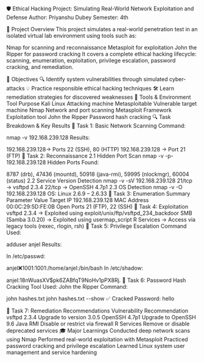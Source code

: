 🛡️ Ethical Hacking Project: Simulating Real-World Network Exploitation and Defense
Author: Priyanshu Dubey 
Semester: 4th

📘 Project Overview
This project simulates a real-world penetration test in an isolated virtual lab environment using tools such as:

Nmap for scanning and reconnaissance
Metasploit for exploitation
John the Ripper for password cracking
It covers a complete ethical hacking lifecycle: scanning, enumeration, exploitation, privilege escalation, password cracking, and remediation.


🎯 Objectives
🔍 Identify system vulnerabilities through simulated cyber-attacks
💡 Practice responsible ethical hacking techniques
🛠️ Learn remediation strategies for discovered weaknesses
🧰 Tools & Environment
Tool	Purpose
Kali Linux	Attacking machine
Metasploitable	Vulnerable target machine
Nmap	Network and port scanning
Metasploit Framework	Exploitation tool
John the Ripper	Password hash cracking
🔍 Task Breakdown & Key Results
🔹 Task 1: Basic Network Scanning
Command:

nmap -v 192.168.239.128
Results:

192.168.239.128→ Ports 22 (SSH), 80 (HTTP)
192.168.239.128 → Port 21 (FTP)
🔹 Task 2: Reconnaissance
2.1 Hidden Port Scan
nmap -v -p- 192.168.239.128
Hidden Ports Found:

8787 (drb), 47436 (mountd), 50918 (java-rmi), 59995 (nlockmgr), 60004 (status)
2.2 Service Version Detection
nmap -v -sV 192.168.239.128
21/tcp → vsftpd 2.3.4
22/tcp → OpenSSH 4.7p1
2.3 OS Detection
nmap -v -O 192.168.239.128
OS: Linux 2.6.9 – 2.6.33
🔹 Task 3: Enumeration Summary
Parameter	Value
Target IP	192.168.239.128
MAC Address	00:0C:29:5D:FE:0B
Open Ports	21 (FTP), 22 (SSH)
🔹 Task 4: Exploitation
vsftpd 2.3.4 → Exploited using exploit/unix/ftp/vsftpd_234_backdoor
SMB (Samba 3.0.20) → Exploited using usermap_script
R Services → Access via legacy tools (rexec, rlogin, rsh)
🔹 Task 5: Privilege Escalation
Command Used:

adduser anjel
Results:

In /etc/passwd:

anjel:x:1001:1001:/home/anjel:/bin/bash
In /etc/shadow:

anjel:$1$8nWuasXV$pk6ZABfqT9NoHv1pPX8Rj.
🔹 Task 6: Password Hash Cracking
Tool Used: John the Ripper
Command:

john hashes.txt
john hashes.txt --show
✅ Cracked Password: hello

🔹 Task 7: Remediation Recommendations
Vulnerability	Recommendation
vsftpd 2.3.4	Upgrade to version 3.0.5
OpenSSH 4.7p1	Upgrade to OpenSSH 9.6
Java RMI	Disable or restrict via firewall
R Services	Remove or disable deprecated services
🎓 Major Learnings
Conducted deep network scans using Nmap
Performed real-world exploitation with Metasploit
Practiced password cracking and privilege escalation
Learned Linux system user management and service hardening
